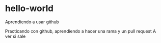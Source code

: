 # hello-world
Aprendiendo a usar github

Practicando con github, aprendiendo a hacer una rama y un pull request
A ver si sale
